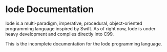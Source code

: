 # Iode Documentation

Iode is a multi-paradigm, imperative, procedural, object-oriented programming language inspired by Swift. As of right now, Iode is under heavy development and compiles directly into C99.

This is the incomplete documentation for the Iode programming language.